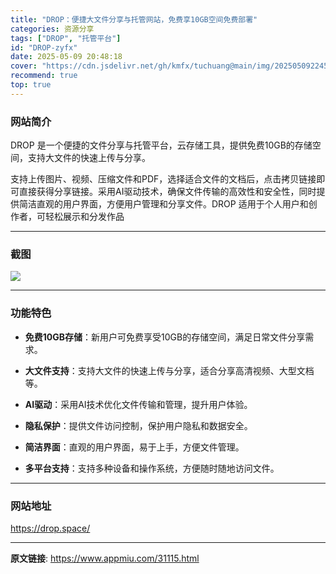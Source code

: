 ```yaml
---
title: "DROP：便捷大文件分享与托管网站，免费享10GB空间免费部署"
categories: 资源分享
tags: ["DROP", "托管平台"]
id: "DROP-zyfx"
date: 2025-05-09 20:48:18
cover: "https://cdn.jsdelivr.net/gh/kmfx/tuchuang@main/img/202505092245268.png"
recommend: true
top: true
---
```


### 网站简介

DROP 是一个便捷的文件分享与托管平台，云存储工具，提供免费10GB的存储空间，支持大文件的快速上传与分享。

支持上传图片、视频、压缩文件和PDF，选择适合文件的文档后，点击拷贝链接即可直接获得分享链接。采用AI驱动技术，确保文件传输的高效性和安全性，同时提供简洁直观的用户界面，方便用户管理和分享文件。DROP 适用于个人用户和创作者，可轻松展示和分发作品

---

### 截图

![](https://cdn.jsdelivr.net/gh/kmfx/tuchuang@main/img/202505092144042.png)

---

### 功能特色

- **免费10GB存储**：新用户可免费享受10GB的存储空间，满足日常文件分享需求。

- **大文件支持**：支持大文件的快速上传与分享，适合分享高清视频、大型文档等。

- **AI驱动**：采用AI技术优化文件传输和管理，提升用户体验。 

- **隐私保护**：提供文件访问控制，保护用户隐私和数据安全。  

- **简洁界面**：直观的用户界面，易于上手，方便文件管理。

- **多平台支持**：支持多种设备和操作系统，方便随时随地访问文件。

---

### 网站地址

https://drop.space/

---

**原文链接**: https://www.appmiu.com/31115.html
